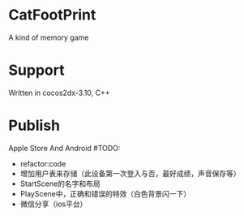 # CatFootPrint
A kind of memory game  
# Support
Written in cocos2dx-3.10, C++
# Publish
Apple Store And Android
#TODO:
* refactor:code
* 增加用户表来存储（此设备第一次登入与否，最好成绩，声音保存等）
* StartScene的名字和布局
* PlayScene中，正确和错误的特效（白色背景闪一下）
* 微信分享（ios平台）
